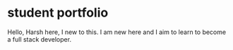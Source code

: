 # student portfolio

Hello, Harsh here, I new to this. I am new here and I aim to learn to become a full stack developer. 